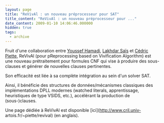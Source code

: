```yaml
---
layout: page
title: "ReVivAl : un nouveau préprocesseur pour SAT"
title_content: "ReVivAl : un nouveau préprocesseur pour ..."
date_content: 2009-01-10 14:06:46.000000
hidden: true
tags:
  - archive
---
```


Fruit d'une collaboration entre [Youssef Hamadi](http://research.microsoft.com/%7Eyoussefh), [Lakhdar Saïs](http://www.cril.fr/%7Esais) et [Cédric Piette](http://www.cril.fr/%7Epiette), ReVivAl (pour pReprocessing based on Vivification Algorithm) est une nouveau prétraitement pour formules CNF qui vise à produire des sous-clauses et générer de nouvelles clauses pertinentes.

Son efficacité est liée à sa complète intégration au sein d'un solver SAT.

Ainsi, il bénéficie des structures de données/mécanismes classiques des implémentations DPLL modernes (watched literals, apprentissage, heuristiques de type VSIDS, etc.), accélérant la production de (sous-)clauses.


Une page dédiée à ReVivAl est disponible [ici](http://www.cril.univ-
artois.fr/~piette/revival) (en anglais).

